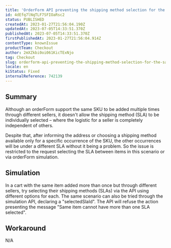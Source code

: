 ```yaml
---
title: 'OrderForm API preventing the shipping method selection for the same item under different sellers'
id: 4dEfq7lNqTLF7SFIOaRsc2
status: PUBLISHED
createdAt: 2023-01-27T21:56:04.190Z
updatedAt: 2023-07-05T14:33:51.370Z
publishedAt: 2023-07-05T14:33:51.370Z
firstPublishedAt: 2023-01-27T21:56:04.914Z
contentType: knownIssue
productTeam: Checkout
author: 2mXZkbi0oi061KicTExNjo
tag: Checkout
slug: orderform-api-preventing-the-shipping-method-selection-for-the-same-item-under-different-sellers
locale: en
kiStatus: Fixed
internalReference: 742139
---
```


## Summary


Although an orderForm support the same SKU to be added multiple times through different sellers, it doesn't allow the shipping method (SLA) to be individually selected – where the logistic for a seller is completely independent of others.

Despite that, after informing the address or choosing a shipping method available only for a specific occurrence of the SKU, the other occurrences will be under a different SLA without it being a problem. So the issue is restricted to the request selecting the SLA between items in this scenario or via orderForm simulation.


##

## Simulation


In a cart with the same item added more than once but through different sellers, try selecting their shipping methods (SLAs) via the API using different options for each. The same scenario can also be tried through the simulation API, declaring a "selectedSlaId". The API will refuse the action presenting the message "Same item cannot have more than one SLA selected".


##

## Workaround


N/A




